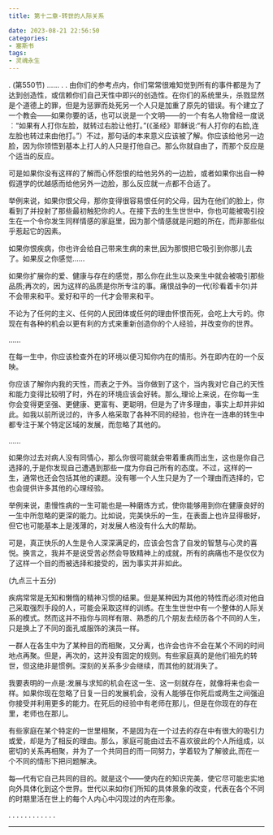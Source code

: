 ```yaml
---
title: 第十二章-转世的人际关系

date: 2023-08-21 22:56:50
categories: 
- 塞斯书
tags:
- 灵魂永生
---
```


.
(第550节) ……
.
.
由你们的参考点内，你们常常很难知觉到所有的事件都是为了达到创造性，或信赖你们自己天性中即兴的创造性。在你们的系统里头，杀戮显然是个道德上的罪，但是为惩罪而处死另一个人只是加重了原先的错误。有个建立了一个教会——如果你要的话，也可以说是一个文明——的一个有名人物曾经一度说︰“如果有人打你左脸，就转过右脸让他打。”(《圣经》耶稣说:“有人打你的右脸,连左脸也转过来由他打。”）不过，那句话的本来意义应该被了解。你应该给他另一边脸，因为你领悟到基本上打人的人只是打他自己。那么你就自由了，而那个反应是个适当的反应。

可是如果你没有这样的了解而心怀怨恨的给他另外的一边脸，或者如果你出自一种假道学的优越感而给他另外一边脸，那么反应就一点都不合适了。

举例来说，如果你恨父母，那你变得很容易恨任何的父母，因为在他们的脸上，你看到了并投射了那些最初触犯你的人。在接下去的生生世世中，你也可能被吸引投生在一个令你发生同样情感的家庭里，因为那个情感就是问题的所在，而非那些似乎惹起它的因素。

如果你恨疾病，你也许会给自己带来生病的来世,因为那恨把它吸引到你那儿去了。如果反之你感觉……

如果你扩展你的爱、健康与存在的感觉，那么你在此生以及来生中就会被吸引那些品质;再次的，因为这样的品质是你所专注的事。痛恨战争的一代(珍看着卡尔)并不会带来和平。爱好和平的一代才会带来和平。

不论为了任何的主义、任何的人民团体或任何的理由怀恨而死，会吃上大亏的。你现在有各种的机会以更有利的方式来重新创造你的个人经验，并改变你的世界。

……

在每一生中，你应该检查外在的环境以便习知你内在的情形。外在即内在的一个反映。

你应该了解你内我的天性，而表之于外。当你做到了这个，当内我对它自己的天性和能力变得比较明了时，外在的环境应该会好转。那么,理论上来说，在你每一生你会变得更坚强、更健康、更富有、更聪明，但是为了许多理由，事实上却并非如此。如我以前所说过的，许多人格采取了各种不同的经验，也许在一连串的转生中都专注于某个特定区域的发展，而忽略了其他的。

……

如果你过去对病人没有同情心，那么你很可能就会带着重病而出生，这也是你自己选择的,于是你发现自己遭遇到那些一度为你自己所有的态度。不过，这样的一生，通常也还会包括其他的课题。没有哪一个人生只是为了一个理由而选择的，它也会提供许多其他的心理经验。

举例来说，患慢性病的一生可能也是—种磨炼方式，使你能够用到你在健康良好的一生中所忽略的更深的能力。比如说，完美快乐的一生，在表面上也许显得极好，但它也可能基本上是浅薄的，对发展人格没有什么大的帮助。

可是，真正快乐的人生是令人深深满足的，应该会包含了自发的智慧与心灵的喜悦。换言之，我并不是说受苦必然会导致精神上的成就，所有的病痛也不是仅仅为了这样一个目的而被选择和接受的，因为事实并非如此。

(九点三十五分)

疾病常常是无知和懒惰的精神习惯的结果。但是某种因为其他的特性而必须对他自己采取强烈手段的人，可能会采取这样的训练。在生生世世中有一个整体的人际关系的模式。然而这并不指你与同样有限、熟悉的几个朋友去经历各个不同的人生，只是换上了不同的面孔或服饰的演员一样。

一群人在各生中为了某种目的而相聚，又分离，也许会也许不会在某个不同的时间地点再聚。但是，再次的，这并没有固定的规则。有些家庭真的是他们祖先的转世，但这绝非是惯例。深刻的关系多少会继续，而其他的就消失了。

我要表明的一点是:发展与求知的机会在这一生、这一刻就存在，就像将来也会一样。如果你现在忽略了日复一日的发展机会，没有人能够在你死后或两生之间强迫你接受并利用更多的能力。在死后的经验中有老师在那儿，但是在你现在的存在里，老师也在那儿。

有些家庭在某个特定的一世里相聚，不是因为在一个过去的存在中有很大的吸引力或爱，却是为了相反的理由。那么，家庭可能由过去不喜欢彼此的个人所组成，以密切的关系再相聚，并为了一个共同目的而一同努力，学着较为了解彼此,而在一个不同的情形下把问题解决。

每—代有它自己共同的目的。就是这个——使内在的知识完美，使它尽可能忠实地向外具体化到这个世界。世代以来如你们所知的具体景象的改变，代表在各个不同的时期里活在世上的每个人内心中闪现过的内在形象。


.
.
.
.
.
.
.
.
.
.
.
.


---